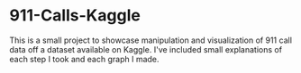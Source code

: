 # 911-Calls-Kaggle

This is a small project to showcase manipulation and visualization of 911 call data off a dataset available on Kaggle. I've included small explanations of each step I took and each graph I made.
